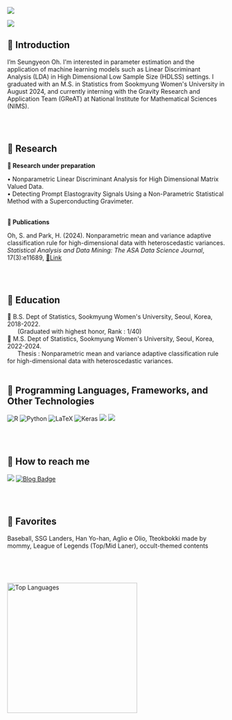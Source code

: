 <a href="https://hits.seeyoufarm.com"><img src="https://hits.seeyoufarm.com/api/count/incr/badge.svg?url=https%3A%2F%2Fgithub.com%2FSeungyeonOh-1999&count_bg=%23FF8DC7&title_bg=%23FFACC7&icon=&icon_color=%23E7E7E7&title=Visitors&edge_flat=false"/></a>

<img src="https://capsule-render.vercel.app/api?type=cylinder&color=FFDDD2&width=1500&height=150&section=header&text=🍓SY's%20STAT%20LOG🍓&fontSize=55&fontColor=020202"/>

<h2>🍉 Introduction </h2>
   I’m Seungyeon Oh. I'm interested in parameter estimation and the application of machine learning models such as Linear Discriminant Analysis (LDA) in High Dimensional Low Sample Size (HDLSS) settings. I graduated with an M.S. in Statistics from Sookmyung Women's University in August 2024, and currently interning with the Gravity Research and Application Team (GReAT) at National Institute for Mathematical Sciences (NIMS).
   
<br> <br>

<h2>🍉 Research</h2>
<p><b> 🌱 Research under preparation</b></p>
  • Nonparametric Linear Discriminant Analysis for High Dimensional Matrix Valued Data. <br>
  • Detecting Prompt Elastogravity Signals Using a Non-Parametric Statistical Method with a Superconducting Gravimeter. <br><br>
<p><b>🌱 Publications</b></p>
Oh, S. and Park, H. (2024). Nonparametric mean and variance adaptive
classification rule for high-dimensional data with heteroscedastic variances.
<em>Statistical Analysis and Data Mining: The ASA Data Science Journal</em>,
17(3):e11689, <a href="https://doi.org/10.1002/sam.11689">🔗Link</a>

<br> <br>

<h2>🍉 Education </h2>
🌱 B.S. Dept of Statistics, Sookmyung Women's University, Seoul, Korea, 2018-2022. <br>
&nbsp&nbsp&nbsp&nbsp&nbsp&nbsp(Graduated with highest honor, Rank : 1/40) <br>
🌱 M.S. Dept of Statistics, Sookmyung Women's University, Seoul, Korea, 2022-2024. <br>
&nbsp&nbsp&nbsp&nbsp&nbsp&nbspThesis : Nonparametric mean and variance adaptive classification rule for high-dimensional data with heteroscedastic variances.
<br> <br>

<h2>🍉 Programming Languages, Frameworks, and Other Technologies </h2> 
<!DOCTYPE html>
<html lang="en">
<head>
    <meta charset="UTF-8">
    <meta name="viewport" content="width=device-width, initial-scale=1.0">
</head>
<body>
    <div class="inline-images">
        <img src="https://img.shields.io/badge/R-FFB9B9?style=for-the-badge&logo=r&logoColor=black" alt="R">
        <img src="https://img.shields.io/badge/Python-FFB9B9?style=for-the-badge&logo=python&logoColor=black" alt="Python">
        <img src="https://img.shields.io/badge/latex-FFACC7?style=for-the-badge&logo=latex&logoColor=black" alt="LaTeX">
        <img src="https://img.shields.io/badge/Keras-FFACC7?style=for-the-badge&logo=keras&logoColor=black" alt="Keras">
        <img src="https://img.shields.io/badge/PyTorch-FFACC7?style=for-the-badge&logo=PyTorch&logoColor=black"/>
        <img src="https://img.shields.io/badge/TensorFlow-FF8DC7?style=for-the-badge&logo=TensorFlow&logoColor=black"/> 
    </div>
</body>
</html>

<br> <br>

<div align=left> <h2>🍉 How to reach me</h2> 
  <a href="mailto:thisissyoh@gmail.com"><img src="https://img.shields.io/badge/gmail-FFACC7?style=flat-square&logo=gmail&logoColor=black&link=mailto:thisissyoh@gmail.com"/></a>
<a href="https://blog.naver.com/syoh523" target="_blank">
  <img src="https://img.shields.io/badge/Blog-FF8DC7?style=flat-square" alt="Blog Badge"/>
</a>

   <br> <br>

<h2>🍉 Favorites</h2> 
  Baseball, SSG Landers, Han Yo-han, Aglio e Olio, Tteokbokki made by mommy, League of Legends (Top/Mid Laner), occult-themed contents 

<br><br> 
<h2></h2> 

<img src="https://github-readme-stats.vercel.app/api/top-langs/?username=SeungyeonOh-1999" alt="Top Languages" width="300"/>


<!---
SeungyeonOh-1999/SeungyeonOh-1999 is a ✨ special ✨ repository because its `README.md` (this file) appears on your GitHub profile.
You can click the Preview link to take a look at your changes.
--->
